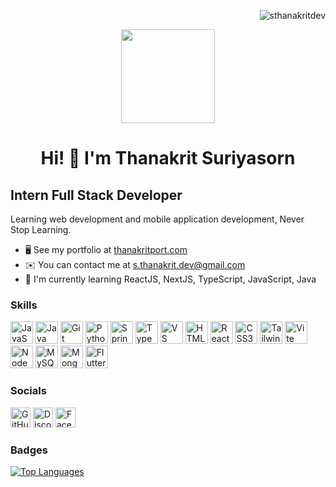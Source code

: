 <!-- Profile Views ด้านขวาบน -->
<p align="right"> <img src="https://komarev.com/ghpvc/?username=sthanakritdev&label=Profile%20views&color=0e75b6&style=flat" alt="sthanakritdev" /> </p>

<!-- ชื่อ + รูป -->
<p align="center">
  <img src="https://i.pinimg.com/originals/f0/f0/d9/f0f0d932d6e39c7af5aa305cbd8da735.gif" width="150px" />
</p>
<h1 align="center">Hi! 👋 I'm Thanakrit Suriyasorn</h1>

Intern Full Stack Developer
---------------------------

Learning web development and mobile application development, Never Stop Learning.

* 🖥️  See my portfolio at [thanakritport.com](https://thanarkitport.vercel.app/)
* ✉️  You can contact me at [s.thanakrit.dev@gmail.com](mailto:s.thanakrit.dev@gmail.com)
* 🧠  I'm currently learning ReactJS, NextJS, TypeScript, JavaScript, Java

### Skills
<p align="left">
<a href="https://developer.mozilla.org/en-US/docs/Web/JavaScript" target="_blank"><img src="https://raw.githubusercontent.com/danielcranney/readme-generator/main/public/icons/skills/javascript-colored.svg" width="36" height="36" alt="JavaScript"/></a>
<a href="https://www.oracle.com/java/" target="_blank"><img src="https://raw.githubusercontent.com/danielcranney/readme-generator/main/public/icons/skills/java-colored.svg" width="36" height="36" alt="Java"/></a>
<a href="https://git-scm.com/" target="_blank"><img src="https://raw.githubusercontent.com/danielcranney/readme-generator/main/public/icons/skills/git-colored.svg" width="36" height="36" alt="Git"/></a>
<a href="https://www.python.org/" target="_blank"><img src="https://raw.githubusercontent.com/danielcranney/readme-generator/main/public/icons/skills/python-colored.svg" width="36" height="36" alt="Python"/></a>
<a href="https://spring.io/" target="_blank"><img src="https://raw.githubusercontent.com/danielcranney/readme-generator/main/public/icons/skills/spring-boot-colored.svg" width="36" height="36" alt="Spring Boot"/></a>
<a href="https://www.typescriptlang.org/" target="_blank"><img src="https://raw.githubusercontent.com/danielcranney/readme-generator/main/public/icons/skills/typescript-colored.svg" width="36" height="36" alt="TypeScript"/></a>
<a href="https://code.visualstudio.com/" target="_blank"><img src="https://raw.githubusercontent.com/danielcranney/readme-generator/main/public/icons/skills/visualstudiocode-colored.svg" width="36" height="36" alt="VS Code"/></a>
<a href="https://developer.mozilla.org/en-US/docs/Glossary/HTML5" target="_blank"><img src="https://raw.githubusercontent.com/danielcranney/readme-generator/main/public/icons/skills/html5-colored.svg" width="36" height="36" alt="HTML5"/></a>
<a href="https://reactjs.org/" target="_blank"><img src="https://raw.githubusercontent.com/danielcranney/readme-generator/main/public/icons/skills/react-colored.svg" width="36" height="36" alt="React"/></a>
<a href="https://www.w3.org/TR/CSS/#css" target="_blank"><img src="https://raw.githubusercontent.com/danielcranney/readme-generator/main/public/icons/skills/css3-colored.svg" width="36" height="36" alt="CSS3"/></a>
<a href="https://tailwindcss.com/" target="_blank"><img src="https://raw.githubusercontent.com/danielcranney/readme-generator/main/public/icons/skills/tailwindcss-colored.svg" width="36" height="36" alt="TailwindCSS"/></a>
<a href="https://vitejs.dev/" target="_blank"><img src="https://raw.githubusercontent.com/danielcranney/readme-generator/main/public/icons/skills/vite-colored.svg" width="36" height="36" alt="Vite"/></a>
<a href="https://nodejs.org/en/" target="_blank"><img src="https://raw.githubusercontent.com/danielcranney/readme-generator/main/public/icons/skills/nodejs-colored.svg" width="36" height="36" alt="NodeJS"/></a>
<a href="https://www.mysql.com/" target="_blank"><img src="https://raw.githubusercontent.com/danielcranney/readme-generator/main/public/icons/skills/mysql-colored.svg" width="36" height="36" alt="MySQL"/></a>
<a href="https://www.mongodb.com/" target="_blank"><img src="https://raw.githubusercontent.com/danielcranney/readme-generator/main/public/icons/skills/mongodb-colored.svg" width="36" height="36" alt="MongoDB"/></a>
<a href="https://flutter.dev/" target="_blank"><img src="https://raw.githubusercontent.com/danielcranney/readme-generator/main/public/icons/skills/flutter-colored.svg" width="36" height="36" alt="Flutter"/></a>
</p>

### Socials
<p align="left"> 
<a href="https://github.com/sthanakritdev" target="_blank"><img src="https://raw.githubusercontent.com/danielcranney/readme-generator/main/public/icons/socials/github.svg" width="32" height="32" alt="GitHub"/></a>
<a href="https://discord.com/users/ninewxd" target="_blank"><img src="https://raw.githubusercontent.com/danielcranney/readme-generator/main/public/icons/socials/discord.svg" width="32" height="32" alt="Discord"/></a>
<a href="https://www.facebook.com/Thanakrit.Suriyasorn" target="_blank"><img src="https://raw.githubusercontent.com/danielcranney/readme-generator/main/public/icons/socials/facebook.svg" width="32" height="32" alt="Facebook"/></a>
</p>

### Badges
<a href="https://github.com/sthanakritdev"><img src="https://github-readme-stats.vercel.app/api/top-langs/?username=sthanakritdev&langs_count=10&title_color=0891b2&text_color=ffffff&icon_color=0891b2&bg_color=1c1917&hide_border=true&locale=en&custom_title=Top%20Languages" alt="Top Languages"/></a>
